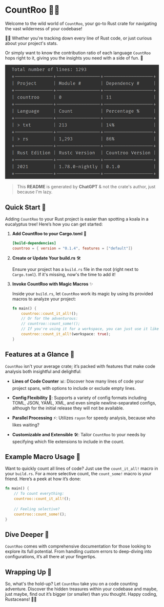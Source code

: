 
# CountRoo 🦘👀

Welcome to the wild world of `CountRoo`, your go-to Rust crate for navigating the vast wilderness of your codebase!  

🌲🔭 Whether you're tracking down every line of Rust code, or just curious about your project's stats.  

Or simply want to know the contribution ratio of each language `CountRoo` hops right to it, giving you the insights you need with a side of fun. 🎉


![output.png](output.png)


> This **README** is generated by **ChatGPT** & not the crate's author, just because I'm lazy.

## Quick Start 🚀

Adding `CountRoo` to your Rust project is easier than spotting a koala in a eucalyptus tree! Here’s how you can get started:

1. **Add CountRoo to your Cargo.toml** 📄

    ```toml
    [build-dependencies]
    countroo = { version = "0.1.4", features = ["default"]}
    ```

2. **Create or Update Your build.rs** 🛠️

   Ensure your project has a `build.rs` file in the root (right next to `Cargo.toml`). If it's missing, now's the time to add it!

3. **Invoke CountRoo with Magic Macros** ✨

   Inside your `build.rs`, let `CountRoo` work its magic by using its provided macros to analyze your project:

    ```rust
    fn main() {
        countroo::count_it_all!();
        // Or for the adventurous:
        // countroo::count_some!();
        // If you're using it for a workspace, you can just use it like this inside any project's build.rs
        countroo::count_it_all!(workspace: true);
    }
    ```

## Features at a Glance 🌟

`CountRoo` isn't your average crate; it’s packed with features that make code analysis both insightful and delightful:

- **Lines of Code Counter** 📊: Discover how many lines of code your project spans, with options to include or exclude empty lines.

- **Config Flexibility** 📑: Supports a variety of config formats including TOML, JSON, YAML, XML, and even simple newline-separated configs, although for the initial release they will not be available.

- **Parallel Processing** ⚡: Utilizes `rayon` for speedy analysis, because who likes waiting?

- **Customizable and Extensible** 🛠️: Tailor `CountRoo` to your needs by specifying which file extensions to include in the count.

## Example Macro Usage 📝

Want to quickly count all lines of code? Just use the `count_it_all!` macro in your `build.rs`. For a more selective count, the `count_some!` macro is your friend. Here’s a peek at how it’s done:

```rust
fn main() {
    // To count everything:
    countroo::count_it_all!();
    
    // Feeling selective?
    countroo::count_some!();
}
```

## Dive Deeper 🤿

`CountRoo` comes with comprehensive documentation for those looking to explore its full potential. From handling custom errors to deep-diving into configurations, it’s all there at your fingertips.

## Wrapping Up 🎁

So, what's the hold-up? Let `CountRoo` take you on a code counting adventure. Discover the hidden treasures within your codebase and maybe, just maybe, find out it’s bigger (or smaller) than you thought. Happy coding, Rustaceans! 🦀🎉

